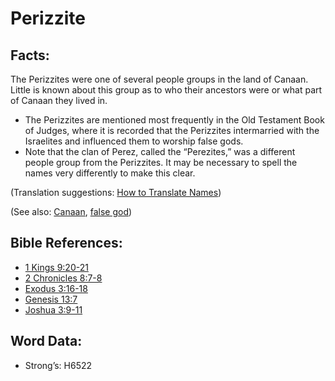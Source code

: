 # Perizzite

## Facts:

The Perizzites were one of several people groups in the land of Canaan. Little is known about this group as to who their ancestors were or what part of Canaan they lived in.

* The Perizzites are mentioned most frequently in the Old Testament Book of Judges, where it is recorded that the Perizzites intermarried with the Israelites and influenced them to worship false gods.
* Note that the clan of Perez, called the “Perezites,” was a different people group from the Perizzites. It may be necessary to spell the names very differently to make this clear.

(Translation suggestions: [How to Translate Names](rc://en/ta/man/translate/translate-names))

(See also: [Canaan](../names/canaan.md), [false god](../kt/falsegod.md))

## Bible References:

* [1 Kings 9:20-21](rc://en/tn/help/1ki/09/20)
* [2 Chronicles 8:7-8](rc://en/tn/help/2ch/08/07)
* [Exodus 3:16-18](rc://en/tn/help/exo/03/16)
* [Genesis 13:7](rc://en/tn/help/gen/13/07)
* [Joshua 3:9-11](rc://en/tn/help/jos/03/09)

## Word Data:

* Strong’s: H6522
